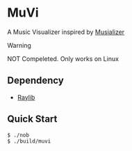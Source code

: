 # MuVi
A Music Visualizer inspired by [Musializer](https://github.com/tsoding/musializer)

> [!WARNING]
> NOT Compeleted. Only works on Linux

## Dependency 

- [Raylib](https://github.com/raysan5/raylib)

## Quick Start

```console
$ ./nob
$ ./build/muvi 
```


